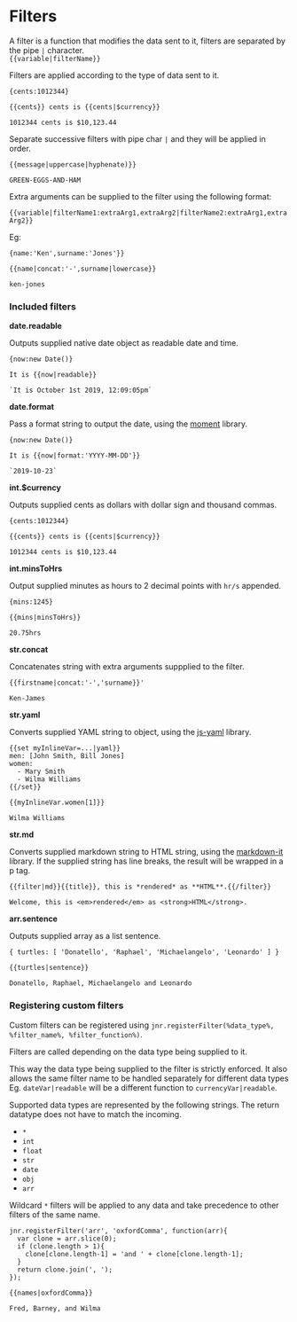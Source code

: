 # Filters


A filter is a function that modifies the data sent to it, filters are separated by the pipe `|` character.   
`{{variable|filterName}}`
    
Filters are applied according to the type of data sent to it.

```
{cents:1012344}
```

```
{{cents}} cents is {{cents|$currency}}
```

```
1012344 cents is $10,123.44
```

Separate successive filters with pipe char `|` and they will be applied in order.

```
{{message|uppercase|hyphenate)}}
```
```
GREEN-EGGS-AND-HAM
```

Extra arguments can be supplied to the filter using the following format:  

`{{variable|filterName1:extraArg1,extraArg2|filterName2:extraArg1,extraArg2}}`
 
Eg:
```
{name:'Ken',surname:'Jones'}}
```

```
{{name|concat:'-',surname|lowercase}}
```

```
ken-jones
```



### Included filters 


**date.readable**

Outputs supplied native date object as readable date and time.

```
{now:new Date()}
```
```
It is {{now|readable}}
```
```
`It is October 1st 2019, 12:09:05pm`
```

**date.format**

Pass a format string to output the date, using the [moment](https://www.npmjs.com/package/moment) library.

```
{now:new Date()}
```
```
It is {{now|format:'YYYY-MM-DD'}}
```
```
`2019-10-23`
```


**int.$currency**   

Outputs supplied cents as dollars with dollar sign and thousand commas.
```
{cents:1012344}
```
```
{{cents}} cents is {{cents|$currency}}
```
``` 
1012344 cents is $10,123.44
```

**int.minsToHrs**

Output supplied minutes as hours to 2 decimal points with `hr/s` appended.

``` 
{mins:1245}
```
```
{{mins|minsToHrs}}
```
``` 
20.75hrs
```

**str.concat**   

Concatenates string with extra arguments suppplied to the filter.
``` 
{{firstname|concat:'-','surname}}'
```
``` 
Ken-James
```

**str.yaml**   

Converts supplied YAML string to object, using the [js-yaml](https://www.npmjs.com/package/js-yaml) library.
``` 
{{set myInlineVar=...|yaml}}
men: [John Smith, Bill Jones]
women:
  - Mary Smith
  - Wilma Williams
{{/set}}

{{myInlineVar.women[1]}}
```
``` 
Wilma Williams
```

**str.md**   

Converts supplied markdown string to HTML string, using the [markdown-it](https://www.npmjs.com/package/markdown-it) library. If the supplied string has line breaks, the result will be wrapped in a p tag.
``` 
{{filter|md}}{{title}}, this is *rendered* as **HTML**.{{/filter}}
```
``` 
Welcome, this is <em>rendered</em> as <strong>HTML</strong>.
```

**arr.sentence**

Outputs supplied array as a list sentence.

``` 
{ turtles: [ 'Donatello', 'Raphael', 'Michaelangelo', 'Leonardo' ] }
```
``` 
{{turtles|sentence}}
```
``` 
Donatello, Raphael, Michaelangelo and Leonardo
```

### Registering custom filters 

Custom filters can be registered using `jnr.registerFilter(%data_type%, %filter_name%, %filter_function%)`.

Filters are called depending on the data type being supplied to it. 

This way the data type being supplied to the filter is strictly enforced. It also allows the same filter name to be handled separately for different data types Eg. `dateVar|readable` will be a different function to `currencyVar|readable`.

Supported data types are represented by the following strings. The return datatype does not have to match the incoming.

- `*`
- `int`
- `float`
- `str`
- `date`
- `obj`
- `arr`

Wildcard `*` filters will be applied to any data and take precedence to other filters of the same name. 

```node
jnr.registerFilter('arr', 'oxfordComma', function(arr){
  var clone = arr.slice(0);
  if (clone.length > 1){
    clone[clone.length-1] = 'and ' + clone[clone.length-1];
  }
  return clone.join(', ');
});
```

``` 
{{names|oxfordComma}}
```
``` 
Fred, Barney, and Wilma
```
